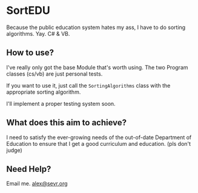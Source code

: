 # SortEDU
Because the public education system hates my ass, I have to do sorting algorithms. Yay. C# &amp; VB.

## How to use?
I've really only got the base Module that's worth using. The two Program classes (cs/vb) are just personal tests.

If you want to use it, just call the `SortingAlgorithms` class with the appropriate sorting algorithm.

I'll implement a proper testing system soon.

## What does this aim to achieve?
I need to satisfy the ever-growing needs of the out-of-date Department of Education to ensure that I get a good curriculum and education. 
(pls don't judge)

## Need Help?
Email me. alex@sevr.org

